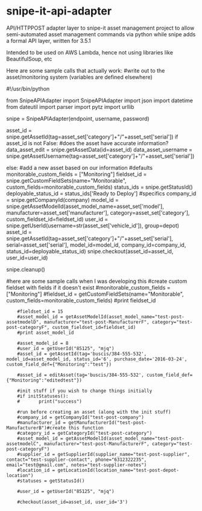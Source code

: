 # snipe-it-api-adapter
API/HTTPPOST adapter layer to snipe-it asset management project to allow semi-automated asset management commands via python while snipe adds a formal API layer, written for 3.5.1

Intended to be used on AWS Lambda, hence not using libraries like BeautifulSoup, etc

Here are some sample calls that actually work:
#write out to the asset/monitoring system (variables are defined elsewhere)

#!/usr/bin/python

from SnipeAPIAdapter import SnipeAPIAdapter
import json
import datetime
from dateutil import parser
import pytz
import urllib

snipe = SnipeAPIAdapter(endpoint, username, password)

asset_id = snipe.getAssetId(tag=asset_set['category']+"/"+asset_set['serial'])
if asset_id is not False:
        #does the asset have accurate information?
        data_asset_edit = snipe.getAssetData(id=asset_id)
        data_asset_username = snipe.getAssetUsername(tag=asset_set['category']+"/"+asset_set['serial'])

else:
        #add a new asset based on our information
        #defaults
        monitorable_custom_fields = ["Monitoring"]
        fieldset_id = snipe.getCustomFieldSets(name="Monitorable", custom_fields=monitorable_custom_fields)
        status_ids = snipe.getStatusId()
        deployable_status_id = status_ids['Ready to Deploy']
        #specifics
        company_id = snipe.getCompanyId(company)
        model_id = snipe.getAssetModelId(asset_model_name=asset_set['model'], manufacturer=asset_set['manufacturer'], category=asset_set['category'], custom_fieldset_id=fieldset_id)
        user_id = snipe.getUserId(username=str(asset_set['vehicle_id']), group=depot)
        asset_id = snipe.getAssetId(tag=asset_set['category']+"/"+asset_set['serial'], serial=asset_set['serial'], model_id=model_id, company_id=company_id, status_id=deployable_status_id)
        snipe.checkout(asset_id=asset_id, user_id=user_id)

snipe.cleanup()


#here are some sample calls when I was developing this
        #create custom fieldset with fields if it doesn't exist
        #monitorable_custom_fields = ["Monitoring"]
        #fieldset_id = getCustomFieldSets(name="Monitorable", custom_fields=monitorable_custom_fields)
        #print fieldset_id

        #fieldset_id = 15
        #asset_model_id = getAssetModelId(asset_model_name="test-post-assetmodelD", manufacturer="test-post-ManufacturerF", category="test-post-categoryF", custom_fieldset_id=fieldset_id)
        #print asset_model_id

        #asset_model_id = 8
        #user_id = getUserId("85125", "mjq")
        #asset_id = getAssetId(tag='buscis/384-555-532', model_id=asset_model_id, status_id='6', purchase_date='2016-03-24', custom_field_def={"Monitoring":"test"})

        #asset_id = editAsset(tag='buscis/384-555-532', custom_field_def={"Monitoring":"editedtest"})

        #init stuff if you wish to change things initially
        #if initStatuses():
        #       print("success")

        #run before creating an asset (along with the init stuff)
        #company_id = getCompanyId("test-post-company")
        #manufacturer_id = getManufacturerId("test-post-ManufacturerB")#create this function
        #category_id = getCategoryId("test-post-category")
        #asset_model_id = getAssetModelId(asset_model_name="test-post-assetmodelC", manufacturer="test-post-ManufacturerF", category="test-post-categoryF")
        #supplier_id = getSupplierId(supplier_name="test-post-supplier", contact="test-supplier-contact", phone="6312322235", email="test@gmail.com", notes="test-supplier-notes")
        #location_id = getLocationId(location_name="test-post-depot-location")
        #statuses = getStatusId()

        #user_id = getUserId("85125", "mjq")

        #checkout(asset_id=asset_id, user_id='3')	
